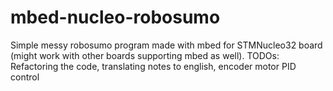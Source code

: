 # mbed-nucleo-robosumo
Simple messy robosumo program made with mbed for STMNucleo32 board (might work with other boards supporting mbed as well).
TODOs: Refactoring the code, translating notes to english, encoder motor PID control
